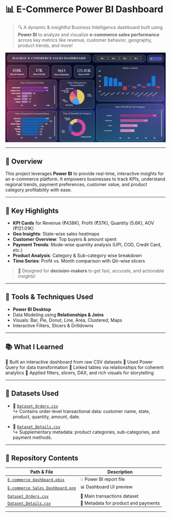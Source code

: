 # 📊 E-Commerce Power BI Dashboard

> 🔍 A dynamic & insightful Business Intelligence dashboard built using **Power BI** to analyze and visualize **e-commerce sales performance** across key metrics like revenue, customer behavior, geography, product trends, and more!

![Dashboard Preview](https://raw.githubusercontent.com/dipjyoti0007/E-commerce-Sales-Dashboard/main/E-commerce%20Sales%20Dashboard.png)

---

## 🚀 Overview

This project leverages **Power BI** to provide real-time, interactive insights for an e-commerce platform. It empowers businesses to track KPIs, understand regional trends, payment preferences, customer value, and product category profitability with ease.

---

## 🧠 Key Highlights

-  **KPI Cards** for Revenue (₹438K), Profit (₹37K), Quantity (5.6K), AOV (₹121.01K)
-  **Geo Insights**: State-wise sales heatmaps
-  **Customer Overview**: Top buyers & amount spent
-  **Payment Trends**: Mode-wise quantity analysis (UPI, COD, Credit Card, etc.)
-  **Product Analysis**: Category & Sub-category wise breakdown
-  **Time Series**: Profit vs. Month comparison with Qtr-wise slicers

> 🎯 Designed for **decision-makers** to get fast, accurate, and actionable insights!

---

## 🧩 Tools & Techniques Used

-  **Power BI Desktop**
-  Data Modeling using **Relationships & Joins**
-  Visuals: Bar, Pie, Donut, Line, Area, Clustered, Maps
-  Interactive Filters, Slicers & Drilldowns

---

## 📚 What I Learned

🔹 Built an interactive dashboard from raw CSV datasets
🔹 Used Power Query for data transformation
🔹 Linked tables via relationships for coherent analytics
🔹 Applied filters, slicers, DAX, and rich visuals for storytelling

---

## 📎 Datasets Used

- 📄 [`Dataset_Orders.csv`](https://github.com/dipjyoti0007/E-commerce-Sales-Dashboard/blob/main/Dataset_Orders.csv)  
  ↪️ Contains order-level transactional data: customer name, state, product, quantity, amount, date.

- 📄 [`Dataset_Details.csv`](https://github.com/dipjyoti0007/E-commerce-Sales-Dashboard/blob/main/Dataset_Details.csv)  
  ↪️ Supplementary metadata: product categories, sub-categories, and payment methods.

---

## 📁 Repository Contents

| Path & File | Description |
|-------------|-------------|
| [`E-commerce dashboard.pbix`](https://github.com/dipjyoti0007/E-commerce-Sales-Dashboard/blob/main/E-commerce%20dashboard.pbix) | 💡 Power BI report file |
| [`E-commerce Sales Dashboard.png`](https://github.com/dipjyoti0007/E-commerce-Sales-Dashboard/blob/main/E-commerce%20Sales%20Dashboard.png) | 📊 Dashboard UI preview |
| [`Dataset_Orders.csv`](https://github.com/dipjyoti0007/E-commerce-Sales-Dashboard/blob/main/Dataset_Orders.csv) | 📁 Main transactions dataset |
| [`Dataset_Details.csv`](https://github.com/dipjyoti0007/E-commerce-Sales-Dashboard/blob/main/Dataset_Details.csv) | 📁 Metadata for product and payments |

---

